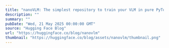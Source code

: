 ```yaml
---
title: "nanoVLM: The simplest repository to train your VLM in pure PyTorch"
description: ""
summary: ""
pubDate: "Wed, 21 May 2025 00:00:00 GMT"
source: "Hugging Face Blog"
url: "https://huggingface.co/blog/nanovlm"
thumbnail: "https://huggingface.co/blog/assets/nanovlm/thumbnail.png"
---
```


